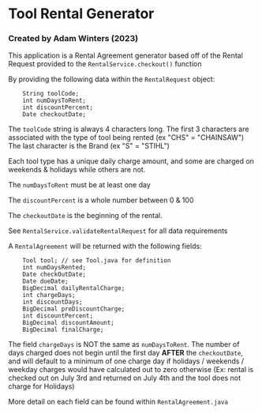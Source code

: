 # Tool Rental Generator
### Created by Adam Winters (2023)

This application is a Rental Agreement generator based off of the Rental Request provided to the `RentalService.checkout()` function


By providing the following data within the `RentalRequest` object:
```
    String toolCode;
    int numDaysToRent;
    int discountPercent;
    Date checkoutDate;
```

The `toolCode` string is always 4 characters long. The first 3 characters are associated
with the type of tool being rented (ex "CHS" = "CHAINSAW")
The last character is the Brand (ex "S" = "STIHL")

Each tool type has a unique daily charge amount, and some are charged on weekends 
& holidays while others are not.

The `numDaysToRent` must be at least one day

The `discountPercent` is a whole number between 0 & 100

The `checkoutDate` is the beginning of the rental.

See `RentalService.validateRentalRequest` for all data requirements

A `RentalAgreement` will be returned with the following fields:

```
    Tool tool; // see Tool.java for definition
    int numDaysRented;
    Date checkOutDate;
    Date dueDate;
    BigDecimal dailyRentalCharge;
    int chargeDays;
    int discountDays;
    BigDecimal preDiscountCharge;
    int discountPercent;
    BigDecimal discountAmount;
    BigDecimal finalCharge;
```

The field `chargeDays` is NOT the same as `numDaysToRent`. The number of days charged does not begin 
until the first day **AFTER** the `checkoutDate`, and will default to a minimum of one charge
day if holidays / weekends / weekday charges would have calculated out to zero otherwise 
(Ex: rental is checked out on July 3rd and returned on July 4th and the tool does not charge for Holidays)

More detail on each field can be found within `RentalAgreement.java`


